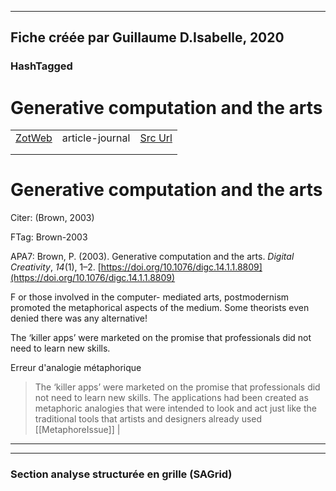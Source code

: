 
----
Fiche créée par Guillaume D.Isabelle, 2020 
---- 

### HashTagged 





# Generative computation and the arts
|       |       |       |
|  ---  |  ---  |  ---  |
|   [ZotWeb](http://zotero.org/users/180474/items/3UHG3QB2)    | article-journal      | [Src Url](https://www.tandfonline.com/doi/full/10.1076/digc.14.1.1.8809)      |
|       |       |       |
|       |       |       |

Generative computation and the arts
===================================



Citer: (Brown, 2003)

FTag: Brown-2003

APA7: Brown, P. (2003). Generative computation and the arts. _Digital Creativity_, _14_(1), 1–2. [https://doi.org/10.1076/digc.14.1.1.8809](https://doi.org/10.1076/digc.14.1.1.8809)



F or those involved in the computer- mediated arts, postmodernism promoted the metaphorical aspects of the medium. Some theorists even denied there was any alternative!



The ‘killer apps’ were marketed on the promise that professionals did not need to learn new skills.



Erreur d'analogie métaphorique

>The ‘killer apps’ were marketed on the promise that professionals did not need to learn new skills. The applications had been created as metaphoric analogies that were intended to look and act just like the traditional tools that artists and designers already used  
  [[MetaphoreIssue]] | 






----

----



### Section analyse structurée en grille (SAGrid)


